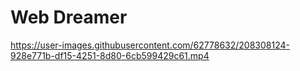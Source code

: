 # Web Dreamer


https://user-images.githubusercontent.com/62778632/208308124-928e771b-df15-4251-8d80-6cb599429c61.mp4


